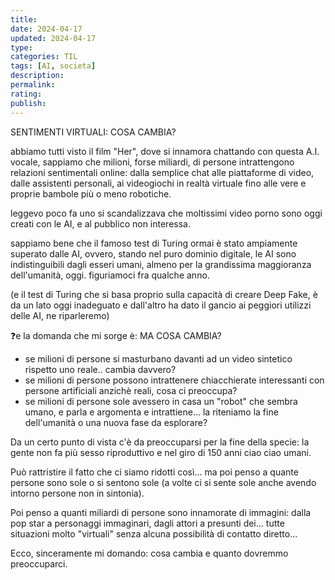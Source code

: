 ```yaml
---
title: 
date: 2024-04-17
updated: 2024-04-17
type: 
categories: TIL
tags: [AI, societa]
description: 
permalink: 
rating: 
publish: 
---
```


SENTIMENTI VIRTUALI: COSA CAMBIA?  
  
abbiamo tutti visto il film "Her", dove si innamora chattando con questa A.I. vocale, sappiamo che milioni, forse miliardi, di persone intrattengono relazioni sentimentali online: dalla semplice chat alle piattaforme di video, dalle assistenti personali, ai videogiochi in realtà virtuale fino alle vere e proprie bambole più o meno robotiche.  
  
leggevo poco fa uno si scandalizzava che moltissimi video porno sono oggi creati con le AI, e al pubblico non interessa.  
  
sappiamo bene che il famoso test di Turing ormai è stato ampiamente superato dalle AI, ovvero, stando nel puro dominio digitale, le AI sono indistinguibili dagli esseri umani, almeno per la grandissima maggioranza dell'umanità, oggi. figuriamoci fra qualche anno.  
  
(e il test di Turing che si basa proprio sulla capacità di creare Deep Fake, è da un lato oggi inadeguato e dall'altro ha dato il gancio ai peggiori utilizzi delle AI, ne riparleremo)  
  
❓e la domanda che mi sorge è: MA COSA CAMBIA?  
  
- se milioni di persone si masturbano davanti ad un video sintetico rispetto uno reale.. cambia davvero?  
- se milioni di persone possono intrattenere chiacchierate interessanti con persone artificiali anzichè reali, cosa ci preoccupa?  
- se milioni di persone sole avessero in casa un "robot" che sembra umano, e parla e argomenta e intrattiene... la riteniamo la fine dell'umanità o una nuova fase da esplorare?  
  
Da un certo punto di vista c'è da preoccuparsi per la fine della specie: la gente non fa più sesso riproduttivo e nel giro di 150 anni ciao ciao umani.  
  
Può rattristire il fatto che ci siamo ridotti così... ma poi penso a quante persone sono sole o si sentono sole (a volte ci si sente sole anche avendo intorno persone non in sintonia).  
  
Poi penso a quanti miliardi di persone sono innamorate di immagini: dalla pop star a personaggi immaginari, dagli attori a presunti dei... tutte situazioni molto "virtuali" senza alcuna possibilità di contatto diretto...  
  
Ecco, sinceramente mi domando: cosa cambia e quanto dovremmo preoccuparci.  
  
